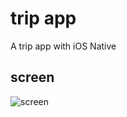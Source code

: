 # trip app

A trip app with iOS Native

## screen

![screen](https://raw.githubusercontent.com/markweng/trip/master/RoundTrip/%E6%97%B6%E5%85%89%E6%97%85%E8%A1%8C4.7.png)

